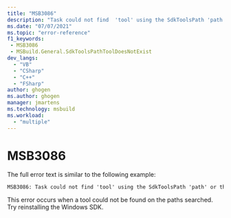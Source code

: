 ```yaml
---
title: "MSB3086"
description: "Task could not find  'tool' using the SdkToolsPath 'path' or the registry key 'key'. Make sure the SdkToolsPath is set and the tool exists in the correct processor specific location under the SdkToolsPath and that the Microsoft Windows SDK is installed"
ms.date: "07/07/2021"
ms.topic: "error-reference"
f1_keywords:
 - MSB3086
 - MSBuild.General.SdkToolsPathToolDoesNotExist
dev_langs:
  - "VB"
  - "CSharp"
  - "C++"
  - "FSharp"
author: ghogen
ms.author: ghogen
manager: jmartens
ms.technology: msbuild
ms.workload:
  - "multiple"
---
```

# MSB3086

The full error text is similar to the following example:

```output
MSB3086: Task could not find 'tool' using the SdkToolsPath 'path' or the registry key 'key'. Make sure the SdkToolsPath is set and the tool exists in the correct processor specific location under the SdkToolsPath and that the Microsoft Windows SDK is installed
```

This error occurs when a tool could not be found on the paths searched. Try reinstalling the Windows SDK.
